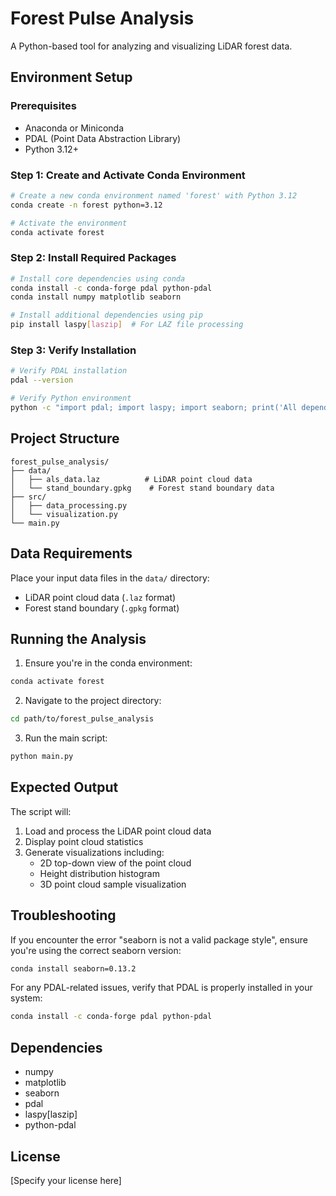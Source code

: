 # Forest Pulse Analysis

A Python-based tool for analyzing and visualizing LiDAR forest data.

## Environment Setup

### Prerequisites

- Anaconda or Miniconda
- PDAL (Point Data Abstraction Library)
- Python 3.12+

### Step 1: Create and Activate Conda Environment

```bash
# Create a new conda environment named 'forest' with Python 3.12
conda create -n forest python=3.12

# Activate the environment
conda activate forest
```

### Step 2: Install Required Packages

```bash
# Install core dependencies using conda
conda install -c conda-forge pdal python-pdal
conda install numpy matplotlib seaborn

# Install additional dependencies using pip
pip install laspy[laszip]  # For LAZ file processing
```

### Step 3: Verify Installation

```bash
# Verify PDAL installation
pdal --version

# Verify Python environment
python -c "import pdal; import laspy; import seaborn; print('All dependencies installed successfully!')"
```

## Project Structure

```
forest_pulse_analysis/
├── data/
│   ├── als_data.laz          # LiDAR point cloud data
│   └── stand_boundary.gpkg    # Forest stand boundary data
├── src/
│   ├── data_processing.py
│   └── visualization.py
└── main.py
```

## Data Requirements

Place your input data files in the `data/` directory:

- LiDAR point cloud data (`.laz` format)
- Forest stand boundary (`.gpkg` format)

## Running the Analysis

1. Ensure you're in the conda environment:

```bash
conda activate forest
```

2. Navigate to the project directory:

```bash
cd path/to/forest_pulse_analysis
```

3. Run the main script:

```bash
python main.py
```

## Expected Output

The script will:

1. Load and process the LiDAR point cloud data
2. Display point cloud statistics
3. Generate visualizations including:
   - 2D top-down view of the point cloud
   - Height distribution histogram
   - 3D point cloud sample visualization

## Troubleshooting

If you encounter the error "seaborn is not a valid package style", ensure you're using the correct seaborn version:

```bash
conda install seaborn=0.13.2
```

For any PDAL-related issues, verify that PDAL is properly installed in your system:

```bash
conda install -c conda-forge pdal python-pdal
```

## Dependencies

- numpy
- matplotlib
- seaborn
- pdal
- laspy[laszip]
- python-pdal

## License

[Specify your license here]
